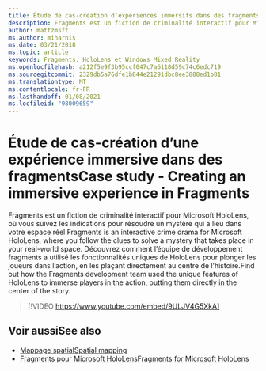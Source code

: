 ```yaml
---
title: Étude de cas-création d’expériences immersifs dans des fragments
description: Fragments est un fiction de criminalité interactif pour Microsoft HoloLens, où vous suivez les indications pour résoudre un mystère qui a lieu dans votre espace réel.
author: mattzmsft
ms.author: miharnis
ms.date: 03/21/2018
ms.topic: article
keywords: Fragments, HoloLens et Windows Mixed Reality
ms.openlocfilehash: a212f5e9f3b95ccf047c7a6118d59c74c6edc719
ms.sourcegitcommit: 2329db5a76dfe1b844e21291dbc8ee3888ed1b81
ms.translationtype: MT
ms.contentlocale: fr-FR
ms.lasthandoff: 01/08/2021
ms.locfileid: "98009659"
---
```

# <a name="case-study---creating-an-immersive-experience-in-fragments"></a><span data-ttu-id="b2403-104">Étude de cas-création d’une expérience immersive dans des fragments</span><span class="sxs-lookup"><span data-stu-id="b2403-104">Case study - Creating an immersive experience in Fragments</span></span>

<span data-ttu-id="b2403-105">Fragments est un fiction de criminalité interactif pour Microsoft HoloLens, où vous suivez les indications pour résoudre un mystère qui a lieu dans votre espace réel.</span><span class="sxs-lookup"><span data-stu-id="b2403-105">Fragments is an interactive crime drama for Microsoft HoloLens, where you follow the clues to solve a mystery that takes place in your real-world space.</span></span> <span data-ttu-id="b2403-106">Découvrez comment l’équipe de développement fragments a utilisé les fonctionnalités uniques de HoloLens pour plonger les joueurs dans l’action, en les plaçant directement au centre de l’histoire.</span><span class="sxs-lookup"><span data-stu-id="b2403-106">Find out how the Fragments development team used the unique features of HoloLens to immerse players in the action, putting them directly in the center of the story.</span></span>

>[!VIDEO https://www.youtube.com/embed/9ULJV4G5XkA]

## <a name="see-also"></a><span data-ttu-id="b2403-107">Voir aussi</span><span class="sxs-lookup"><span data-stu-id="b2403-107">See also</span></span>

* [<span data-ttu-id="b2403-108">Mappage spatial</span><span class="sxs-lookup"><span data-stu-id="b2403-108">Spatial mapping</span></span>](../design/spatial-mapping.md)
* [<span data-ttu-id="b2403-109">Fragments pour Microsoft HoloLens</span><span class="sxs-lookup"><span data-stu-id="b2403-109">Fragments for Microsoft HoloLens</span></span>](https://www.microsoft.com/p/fragments/9nblggh5ggm8)
